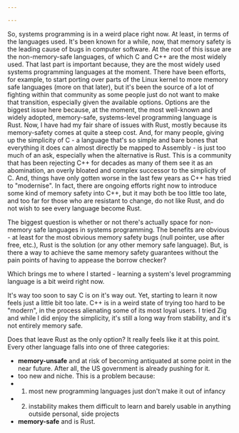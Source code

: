 ```yaml
---

---
```


So, systems programming is in a weird place right now.
At least, in terms of the languages used.
It's been known for a while, now, that memory safety is the leading cause of bugs in computer software. At the root of this issue are the non-memory-safe languages, of which C and C++ are the most widely used.
That last part is important because, they are the most widely used systems programming languages at the moment. There have been efforts, for example, to start porting over parts of the Linux kernel to more memory safe languages (more on that later), but it's been the source of a lot of fighting within that community as some people just do not want to make that transition, especially given the available options.
Options are the biggest issue here because, at the moment, the most well-known and widely adopted, memory-safe, systems-level programming language is Rust. Now, I have had my fair share of issues with Rust, mostly because its memory-safety comes at quite a steep cost. And, for many people, giving up the simplicity of C - a language that's so simple and bare bones that everything it does can almost directly be mapped to Assembly - is just too much of an ask, especially when the alternative is Rust.
This is a community that has been rejecting C++ for decades as many of them see it as an abomination, an overly bloated and complex successor to the simplicity of C. And, things have only gotten worse in the last few years as C++ has tried to "modernise". In fact, there are ongoing efforts right now to introduce some kind of memory safety into C++, but it may both be too little too late, and too far for those who are resistant to change, do not like Rust, and do not wish to see every language become Rust.

The biggest question is whether or not there's actually space for non-memory safe languages in systems programming. The benefits are obvious - at least for the most obvious memory safety bugs (null pointer, use after free, etc.), Rust is the solution (or any other memory safe language). But, is there a way to achieve the same memory safety guarantees without the pain points of having to appease the borrow checker?

Which brings me to where I started - learning a system's level programming language is a bit weird right now.

It's way too soon to say C is on it's way out. Yet, starting to learn it now feels just a little bit too late. C++ is in a weird state of trying too hard to be "modern", in the process alienating some of its most loyal users. I tried Zig and while I did enjoy the simplicity, it's still a long way from stability, and it's not entirely memory safe.

Does that leave Rust as the only option? It really feels like it at this point. Every other language falls into one of three categories:

- **memory-unsafe** and at risk of becoming antiquated at some point in the near future. After all, the US government is already pushing for it.
- too new and niche. This is a problem because:
- 1. most new programming languages just don't make it out of infancy
- 2. instability makes them difficult to learn and barely usable in anything outside personal, side projects
- **memory-safe** and is Rust.
